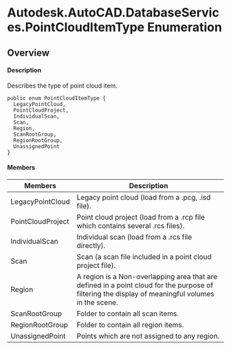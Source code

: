 # Autodesk.AutoCAD.DatabaseServices.PointCloudItemType Enumeration

## Overview

#### Description
Describes the type of point cloud item.
```text
public enum PointCloudItemType {
  LegacyPointCloud,
  PointCloudProject,
  IndividualScan,
  Scan,
  Region,
  ScanRootGroup,
  RegionRootGroup,
  UnassignedPoint
}
```

#### Members

| Members | Description |
| --- | --- |
| LegacyPointCloud | Legacy point cloud (load from a .pcg, .isd file). |
| PointCloudProject | Point cloud project (load from a .rcp file which contains several .rcs files). |
| IndividualScan | Individual scan (load from a .rcs file directly). |
| Scan | Scan (a scan file included in a point cloud project file). |
| Region | A region is a Non-overlapping area that are defined in a point cloud for the purpose of filtering the display of meaningful volumes in the scene. |
| ScanRootGroup | Folder to contain all scan items. |
| RegionRootGroup | Folder to contain all region items. |
| UnassignedPoint | Points which are not assigned to any region. |